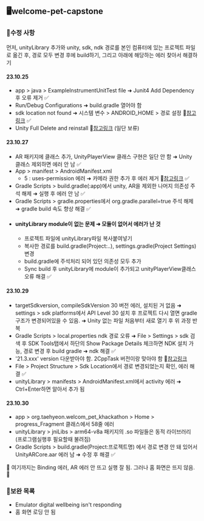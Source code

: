 ## 🖥️welcome-pet-capstone

### 🔧수정 사항

먼저, unityLibrary 추가와 unity, sdk, ndk 경로를 본인 컴퓨터에 있는 프로젝트 파일로 옮긴 후, 경로 모두 변경 후에 build하기, 그리고 아래에 해당하는 에러 찾아서 해결하기

#### 23.10.25
- app > java > ExampleInstrumentUnitTest file ➜ Junit4 Add Dependency 후 오류 제거 ✅
- Run/Debug Configurations <no module> ➜ build.gradle 열어야 함 
- sdk location not found ➜ 시스템 변수 > ANDROID_HOME > 경로 설정 🔗[참고링크](https://velog.io/@vector13/Android-Studio-SDK-location-not-found-%EC%97%90%EB%9F%AC-%ED%95%B4%EA%B2%B0-%EB%B0%A9%EB%B2%95) ✅
- Unity Full Delete and reinstall 🔗[참고링크](https://www.youtube.com/watch?v=IpOeYJYcYtE) (일단 보류)

#### 23.10.27
- AR 패키지에 클래스 추가, UnityPlayerView 클래스 구현은 일단 안 함 ➜ Unity 클래스 제외하면 에러 안 남 ✅ 
- App > manifest > AndroidManifest.xml
  - 5 : uses-permission 에러 ➜ 카메라 권한 추가 후 에러 제거 🔗[참고링크](https://velog.io/@ksh-g001/Android-AR-ARCore-SceneView) ✅
- Gradle Scripts > build.gradle(:app)에서 unity, AR을 제외한 나머지 의존성 주석 해제 ➜ 실행 후 에러 안 남 ✅
- Gradle Scripts > gradle.properties에서 org.gradle.parallel=true 주석 해제 ➜ gradle build 속도 향상 해결 ✅
- #### unityLibrary module이 없는 문제 ➜ 모듈이 없어서 에러가 난 것 
  - 프로젝트 파일에 unityLibrary파일 복사붙여넣기 
  - 복사한 경로를 build.gradle(Project:..), settings.gradle(Project Settings) 변경
  - build.gradle에 주석처리 되어 있던 의존성 모두 추가
  - Sync build 후 unityLibrary에 module이 추가되고 unityPlayerView클래스 오류 해결 ✅

#### 23.10.29
- targetSdkversion, compileSdkVersion 30 버전 에러, 설치된 거 없음 ➜ settings > sdk platforms에서 API Level 30 설치 후 프로젝트 다시 열면 gradle 구조가 변경되어있을 수 있음. ➜ Unity 없는 파일 처음부터 새로 열기 후 위 과정 반복
- Gradle Scripts > local.properties ndk 경로 오류 ➜ File > Settings > sdk 검색 후 SDK Tools탭에서 하단의 Show Package Details 체크하면 NDK 설치 가능, 경로 변경 후 build gradle ➜ ndk 해결 ✅
 - '21.3.xxx' version 다운받아야 함. 2CppTask 버전이랑 맞아야 함 🔗[참고링크](https://math-coding.tistory.com/177)
  - File > Project Structure > Sdk Location에서 경로 변경되었는지 확인, 에러 해결 ✅
- unityLibrary > manifests > AndroidManifest.xml에서 activity 에러 ➜ Ctrl+Enter하면 알아서 추가 됨

#### 23.10.30
- app > org.taehyeon.welcom_pet_khackathon > Home > progress_Fragment 클래스에서 58줄 에러
- unityLibrary > jniLibs > arm64-v8a 패키지의 .so 파일들은 동적 라이브러리(프로그램실행후 필요할때 불려짐)
- Gradle Scripts > build.gradle(Project:프로젝트명) 에서 경로 변경 안 돼 있어서 UnityARCore.aar 에러 남 ➜ 수정 후 해결 ✅

🌟 여기까지는 Binding 에러, AR 에러 안 뜨고 실행 잘 됨. 그러나 홈 화면은 뜨지 않음. 🌟 


### 📃보완 목록

- Emulator digital wellbeing isn't responding 
- 홈 화면 로딩 안 됨
